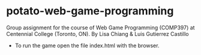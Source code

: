 # potato-web-game-programming
Group assignment for the course of Web Game Programming (COMP397) at Centennial College (Toronto, ON). By Lisa Chiang &amp; Luis Gutierrez Castillo

- To run the game open the file index.html with the browser.
